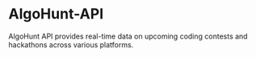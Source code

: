 # AlgoHunt-API
AlgoHunt API provides real-time data on upcoming coding contests and hackathons across various platforms.
